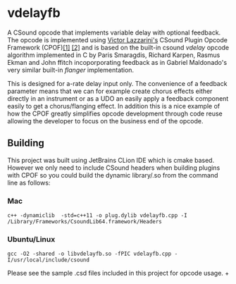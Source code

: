 # vdelayfb
A CSound opcode that implements variable delay with optional feedback. The opcode is implemented using [Victor Lazzarini's](https://github.com/vlazzarini) CSound Plugin Opcode Framework (CPOF)[[1]](http://smc2017.aalto.fi/media/materials/proceedings/SMC17_p267.pdf) [[2]](http://www.mdpi.com/2076-3417/7/10/970) and is based on the built-in csound *vdelay* opcode algorithm implemented in C by Paris Smaragdis, Richard Karpen, Rasmus Ekman and John ffitch incoporporating feedback as in Gabriel Maldonado's very similar built-in *flanger* implementation.

This is designed for a-rate delay input only. The convenience of a feedback parameter means that we can for example create chorus effects either directly in an instrument or as a UDO an easily apply a feedback component easily to get a chorus/flanging effect. In addition this is a nice example of how the CPOF greatly simplifies opcode development through code reuse allowing the developer to focus on the business end of the opcode.


## Building
This project was built using JetBrains CLion IDE which is cmake based. However we only need to include CSound headers when building plugins with CPOF so you could build the dynamic library/.so from the command line as follows:


### Mac
```
c++ -dynamiclib  -std=c++11 -o plug.dylib vdelayfb.cpp -I /Library/Frameworks/CsoundLib64.framework/Headers
```

### Ubuntu/Linux
```
gcc -O2 -shared -o libvdelayfb.so -fPIC vdelayfb.cpp -I/usr/local/include/csound
```

Please see the sample .csd files included in this project for opcode usage.
+